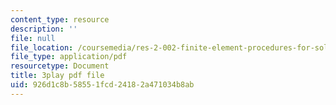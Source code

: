 ```yaml
---
content_type: resource
description: ''
file: null
file_location: /coursemedia/res-2-002-finite-element-procedures-for-solids-and-structures-spring-2010/926d1c8b58551fcd24182a471034b8ab_BH06RODmHsc.pdf
file_type: application/pdf
resourcetype: Document
title: 3play pdf file
uid: 926d1c8b-5855-1fcd-2418-2a471034b8ab
---
```


